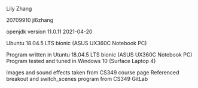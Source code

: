 Lily Zhang

20709910 jl6zhang

openjdk version 11.0.11 2021-04-20

Ubuntu 18.04.5 LTS bionic (ASUS UX360C Notebook PC)

Program written in Utuntu 18.04.5 LTS bionic (ASUS UX360C Notebook PC)
Program tested and tuned in Windows 10 (Surface Laptop 4)

Images and sound effects taken from CS349 course page
Referenced breakout and switch_scenes program from CS349 GitLab
